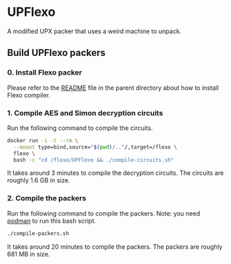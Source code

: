 # UPFlexo

A modified UPX packer that uses a weird machine to unpack.

## Build UPFlexo packers

### 0. Install Flexo packer

Please refer to the [README](../README.md) file in the parent directory about how to install Flexo compiler.

### 1. Compile AES and Simon decryption circuits

Run the following command to compile the circuits.

```sh
docker run -i -t --rm \
  --mount type=bind,source="$(pwd)/.."/,target=/flexo \
  flexo \
  bash -c "cd /flexo/UPFlexo && ./compile-circuits.sh"
```

It takes around 3 minutes to compile the decryption circuits.
The circuits are roughly 1.6 GB in size.

### 2. Compile the packers

Run the following command to compile the packers.
Note: you need [podman](https://podman.io/) to run this bash script.

```sh
./compile-packers.sh
```

It takes around 20 minutes to compile the packers.
The packers are roughly 681 MB in size.
